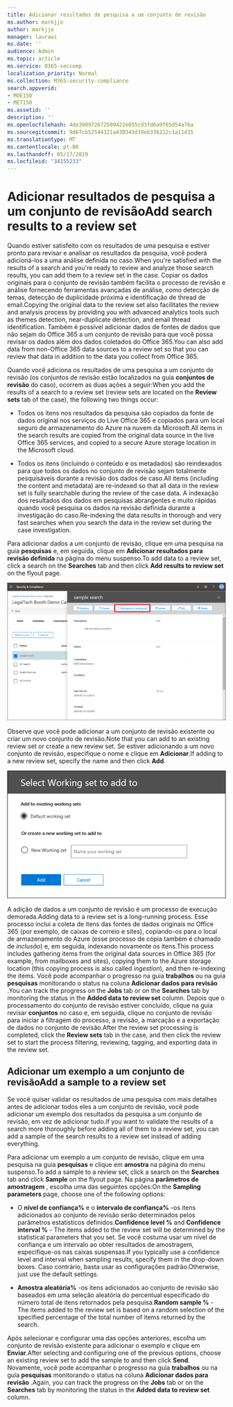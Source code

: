 ```yaml
---
title: Adicionar resultados de pesquisa a um conjunto de revisão
ms.author: markjjo
author: markjjo
manager: laurawi
ms.date: ''
audience: Admin
ms.topic: article
ms.service: O365-seccomp
localization_priority: Normal
ms.collection: M365-security-compliance
search.appverid:
- MOE150
- MET150
ms.assetid: ''
description: ''
ms.openlocfilehash: 4de390972672509422e055cd3fd6a9f65d54a7ba
ms.sourcegitcommit: 9d67cb52544321a430343d39eb336112c1a11d35
ms.translationtype: MT
ms.contentlocale: pt-BR
ms.lasthandoff: 05/17/2019
ms.locfileid: "34155233"
---
```

# <a name="add-search-results-to-a-review-set"></a><span data-ttu-id="fb941-102">Adicionar resultados de pesquisa a um conjunto de revisão</span><span class="sxs-lookup"><span data-stu-id="fb941-102">Add search results to a review set</span></span>

<span data-ttu-id="fb941-103">Quando estiver satisfeito com os resultados de uma pesquisa e estiver pronto para revisar e analisar os resultados da pesquisa, você poderá adicioná-los a uma análise definida no caso.</span><span class="sxs-lookup"><span data-stu-id="fb941-103">When you're satisfied with the results of a search and you're ready to review and analyze those search results, you can add them to a review set in the case.</span></span> <span data-ttu-id="fb941-104">Copiar os dados originais para o conjunto de revisão também facilita o processo de revisão e análise fornecendo ferramentas avançadas de análise, como detecção de temas, detecção de duplicidade próxima e identificação de thread de email.</span><span class="sxs-lookup"><span data-stu-id="fb941-104">Copying the original data to the review set also facilitates the review and analysis process by providing you with advanced analytics tools such as themes detection, near-duplicate detection, and email thread identification.</span></span> <span data-ttu-id="fb941-105">Também é possível adicionar dados de fontes de dados que não sejam do Office 365 a um conjunto de revisão para que você possa revisar os dados além dos dados coletados do Office 365.</span><span class="sxs-lookup"><span data-stu-id="fb941-105">You can also add data from non-Office 365 data sources to a review set so that you can review that data in addition to the data you collect from Office 365.</span></span>

<span data-ttu-id="fb941-106">Quando você adiciona os resultados de uma pesquisa a um conjunto de revisão (os conjuntos de revisão estão localizados na guia **conjuntos de revisão** do caso), ocorrem as duas ações a seguir:</span><span class="sxs-lookup"><span data-stu-id="fb941-106">When you add the results of a search to a review set (review sets are located on the **Review sets** tab of the case), the following two things occur:</span></span>

- <span data-ttu-id="fb941-107">Todos os itens nos resultados da pesquisa são copiados da fonte de dados original nos serviços do Live Office 365 e copiados para um local seguro de armazenamento do Azure na nuvem da Microsoft.</span><span class="sxs-lookup"><span data-stu-id="fb941-107">All items in the search results are copied from the original data source in the live Office 365 services, and copied to a secure Azure storage location in the Microsoft cloud.</span></span>

- <span data-ttu-id="fb941-108">Todos os itens (incluindo o conteúdo e os metadados) são reindexados para que todos os dados no conjunto de revisão sejam totalmente pesquisáveis durante a revisão dos dados de caso.</span><span class="sxs-lookup"><span data-stu-id="fb941-108">All items (including the content and metadata) are re-indexed so that all data in the review set is fully searchable during the review of the case data.</span></span> <span data-ttu-id="fb941-109">A indexação dos resultados dos dados em pesquisas abrangentes e muito rápidas quando você pesquisa os dados na revisão definida durante a investigação do caso.</span><span class="sxs-lookup"><span data-stu-id="fb941-109">Re-indexing the data results in thorough and very fast searches when you search the data in the review set during the case investigation.</span></span>

<span data-ttu-id="fb941-110">Para adicionar dados a um conjunto de revisão, clique em uma pesquisa na guia **pesquisas** e, em seguida, clique em **Adicionar resultados para revisão definida** na página do menu suspenso.</span><span class="sxs-lookup"><span data-stu-id="fb941-110">To add data to a review set, click a search on the **Searches** tab and then click **Add results to review set** on the flyout page.</span></span>

![Adicionando dados a um conjunto de revisão](../media/c1b4fc00-7a15-4587-b9b0-ce594bb02e4d.png)

<span data-ttu-id="fb941-112">Observe que você pode adicionar a um conjunto de revisão existente ou criar um novo conjunto de revisão.</span><span class="sxs-lookup"><span data-stu-id="fb941-112">Note that you can add to an existing review set or create a new review set.</span></span>  <span data-ttu-id="fb941-113">Se estiver adicionando a um novo conjunto de revisão, especifique o nome e clique em **Adicionar**.</span><span class="sxs-lookup"><span data-stu-id="fb941-113">If adding to a new review set, specify the name and then click **Add**.</span></span>

![Selecione um conjunto de revisão](../media/e8c6ab51-da8d-4c39-9b21-26bfdf453fb9.png)

<span data-ttu-id="fb941-115">A adição de dados a um conjunto de revisão é um processo de execução demorada.</span><span class="sxs-lookup"><span data-stu-id="fb941-115">Adding data to a review set is a long-running process.</span></span> <span data-ttu-id="fb941-116">Esse processo inclui a coleta de itens das fontes de dados originais no Office 365 (por exemplo, de caixas de correio e sites), copiando-os para o local de armazenamento do Azure (esse processo de cópia também é chamado de *inclusão*) e, em seguida, indexando novamente os itens.</span><span class="sxs-lookup"><span data-stu-id="fb941-116">This process includes gathering items from the original data sources in Office 365 (for example, from mailboxes and sites), copying them to the Azure storage location (this copying process is also called *ingestion*), and then re-indexing the items.</span></span> <span data-ttu-id="fb941-117">Você pode acompanhar o progresso na guia **trabalhos** ou na guia **pesquisas** monitorando o status na coluna **Adicionar dados para revisão** .</span><span class="sxs-lookup"><span data-stu-id="fb941-117">You can track the progress on the **Jobs** tab or on the **Searches** tab by monitoring the status in the **Added data to review set** column.</span></span> <span data-ttu-id="fb941-118">Depois que o processamento do conjunto de revisão estiver concluído, clique na guia revisar **conjuntos** no caso e, em seguida, clique no conjunto de revisão para iniciar a filtragem do processo, a revisão, a marcação e a exportação de dados no conjunto de revisão.</span><span class="sxs-lookup"><span data-stu-id="fb941-118">After the review set processing is completed, click the **Review sets** tab in the case, and then click the review set to start the process filtering, reviewing, tagging, and exporting data in the review set.</span></span>

## <a name="add-a-sample-to-a-review-set"></a><span data-ttu-id="fb941-119">Adicionar um exemplo a um conjunto de revisão</span><span class="sxs-lookup"><span data-stu-id="fb941-119">Add a sample to a review set</span></span>

<span data-ttu-id="fb941-120">Se você quiser validar os resultados de uma pesquisa com mais detalhes antes de adicionar todos eles a um conjunto de revisão, você pode adicionar um exemplo dos resultados da pesquisa a um conjunto de revisão, em vez de adicionar tudo.</span><span class="sxs-lookup"><span data-stu-id="fb941-120">If you want to validate the results of a search more thoroughly before adding all of them to a review set, you can add a sample of the search results to a review set instead of adding everything.</span></span>

<span data-ttu-id="fb941-121">Para adicionar um exemplo a um conjunto de revisão, clique em uma pesquisa na guia **pesquisas** e clique em **amostra** na página do menu suspenso.</span><span class="sxs-lookup"><span data-stu-id="fb941-121">To add a sample to a review set, click a search on the **Searches** tab and click **Sample** on the flyout page.</span></span> <span data-ttu-id="fb941-122">Na página **parâmetros de amostragem** , escolha uma das seguintes opções:</span><span class="sxs-lookup"><span data-stu-id="fb941-122">On the **Sampling parameters** page, choose one of the following options:</span></span>

- <span data-ttu-id="fb941-123">O **nível de confiança%** e o **intervalo de confiança%** -os itens adicionados ao conjunto de revisão serão determinados pelos parâmetros estatísticos definidos.</span><span class="sxs-lookup"><span data-stu-id="fb941-123">**Confidence level %** and **Confidence interval %** - The items added to the review set will be determined by the statistical parameters that you set.</span></span> <span data-ttu-id="fb941-124">Se você costuma usar um nível de confiança e um intervalo ao obter resultados de amostragem, especifique-os nas caixas suspensas.</span><span class="sxs-lookup"><span data-stu-id="fb941-124">If you typically use a confidence level and interval when sampling results, specify them in the drop-down boxes.</span></span> <span data-ttu-id="fb941-125">Caso contrário, basta usar as configurações padrão.</span><span class="sxs-lookup"><span data-stu-id="fb941-125">Otherwise, just use the default settings.</span></span>

- <span data-ttu-id="fb941-126">**Amostra aleatória%** -os itens adicionados ao conjunto de revisão são baseados em uma seleção aleatória do percentual especificado do número total de itens retornados pela pesquisa.</span><span class="sxs-lookup"><span data-stu-id="fb941-126">**Random sample %** - The items added to the review set is based on a random selection of the specified percentage of the total number of items returned by the search.</span></span>

<span data-ttu-id="fb941-127">Após selecionar e configurar uma das opções anteriores, escolha um conjunto de revisão existente para adicionar o exemplo e clique em **Enviar**.</span><span class="sxs-lookup"><span data-stu-id="fb941-127">After selecting and configuring one of the previous options, choose an existing review set to add the sample to and then click **Send**.</span></span> <span data-ttu-id="fb941-128">Novamente, você pode acompanhar o progresso na guia **trabalhos** ou na guia **pesquisas** monitorando o status na coluna **Adicionar dados para revisão** .</span><span class="sxs-lookup"><span data-stu-id="fb941-128">Again, you can track the progress on the **Jobs** tab or on the **Searches** tab by monitoring the status in the **Added data to review set** column.</span></span>